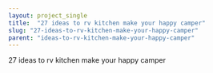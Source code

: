 ```yaml
---
layout: project_single
title:  "27 ideas to rv kitchen make your happy camper"
slug: "27-ideas-to-rv-kitchen-make-your-happy-camper"
parent: "ideas-to-rv-kitchen-make-your-happy-camper"
---
```

27 ideas to rv kitchen make your happy camper